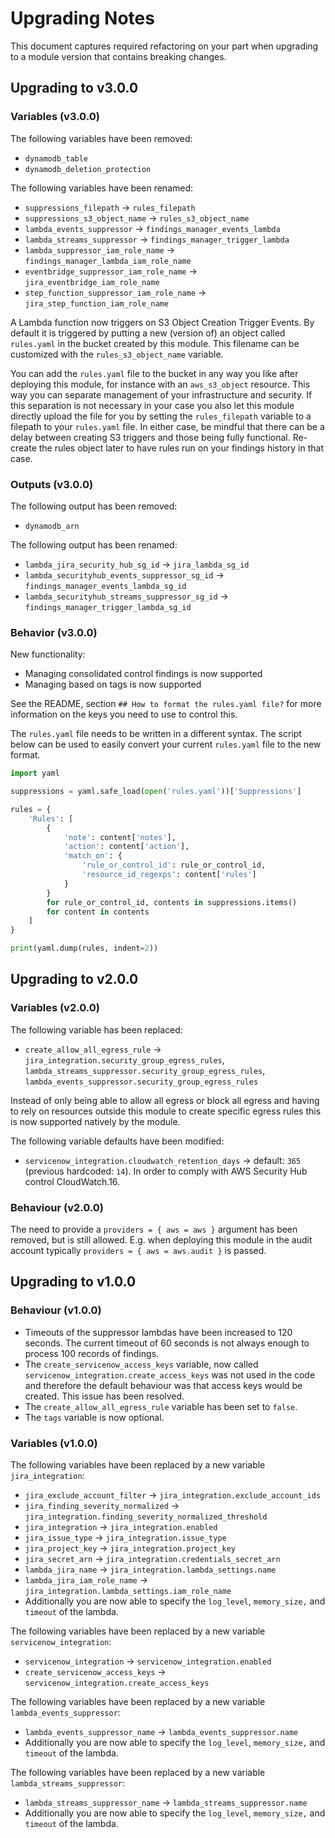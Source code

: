 # Upgrading Notes

This document captures required refactoring on your part when upgrading to a module version that contains breaking changes.

## Upgrading to v3.0.0

### Variables (v3.0.0)

The following variables have been removed:

- `dynamodb_table`
- `dynamodb_deletion_protection`

The following variables have been renamed:

- `suppressions_filepath` -> `rules_filepath`
- `suppressions_s3_object_name` -> `rules_s3_object_name`
- `lambda_events_suppressor` -> `findings_manager_events_lambda`
- `lambda_streams_suppressor` -> `findings_manager_trigger_lambda`
- `lambda_suppressor_iam_role_name` -> `findings_manager_lambda_iam_role_name`
- `eventbridge_suppressor_iam_role_name` -> `jira_eventbridge_iam_role_name`
- `step_function_suppressor_iam_role_name` -> `jira_step_function_iam_role_name`

A Lambda function now triggers on S3 Object Creation Trigger Events.
By default it is triggered by putting a new (version of) an object called `rules.yaml` in the bucket created by this module.
This filename can be customized with the `rules_s3_object_name` variable.

You can add the `rules.yaml` file to the bucket in any way you like after deploying this module, for instance with an `aws_s3_object` resource.
This way you can separate management of your infrastructure and security.
If this separation is not necessary in your case you also let this module directly upload the file for you by setting the `rules_filepath` variable to a filepath to your `rules.yaml` file.
In either case, be mindful that there can be a delay between creating S3 triggers and those being fully functional.
Re-create the rules object later to have rules run on your findings history in that case.

### Outputs (v3.0.0)

The following output has been removed:

- `dynamodb_arn`

The following output has been renamed:

- `lambda_jira_security_hub_sg_id` -> `jira_lambda_sg_id`
- `lambda_securityhub_events_suppressor_sg_id` -> `findings_manager_events_lambda_sg_id`
- `lambda_securityhub_streams_suppressor_sg_id` -> `findings_manager_trigger_lambda_sg_id`

### Behavior (v3.0.0)

New functionality:

- Managing consolidated control findings is now supported
- Managing based on tags is now supported

See the README, section `## How to format the rules.yaml file?` for more information on the keys you need to use to control this.

The `rules.yaml` file needs to be written in a different syntax. The script below can be used to easily convert your current `rules.yaml` file to the new format.

```python
import yaml

suppressions = yaml.safe_load(open('rules.yaml'))['Suppressions']

rules = {
    'Rules': [
        {
            'note': content['notes'],
            'action': content['action'],
            'match_on': {
                'rule_or_control_id': rule_or_control_id,
                'resource_id_regexps': content['rules']
            }
        }
        for rule_or_control_id, contents in suppressions.items()
        for content in contents
    ]
}

print(yaml.dump(rules, indent=2))
```

## Upgrading to v2.0.0

### Variables (v2.0.0)

The following variable has been replaced:

- `create_allow_all_egress_rule` -> `jira_integration.security_group_egress_rules`, `lambda_streams_suppressor.security_group_egress_rules`, `lambda_events_suppressor.security_group_egress_rules`

Instead of only being able to allow all egress or block all egress and having to rely on resources outside this module to create specific egress rules this is now supported natively by the module.

The following variable defaults have been modified:

- `servicenow_integration.cloudwatch_retention_days` -> default: `365` (previous hardcoded: `14`). In order to comply with AWS Security Hub control CloudWatch.16.

### Behaviour (v2.0.0)

The need to provide a `providers = { aws = aws }` argument has been removed, but is still allowed. E.g. when deploying this module in the audit account typically `providers = { aws = aws.audit }` is passed.

## Upgrading to v1.0.0

### Behaviour (v1.0.0)

- Timeouts of the suppressor lambdas have been increased to 120 seconds. The current timeout of 60 seconds is not always enough to process 100 records of findings.
- The `create_servicenow_access_keys` variable, now called `servicenow_integration.create_access_keys` was not used in the code and therefore the default behaviour was that access keys would be created. This issue has been resolved.
- The `create_allow_all_egress_rule` variable has been set to `false`.
- The `tags` variable is now optional.

### Variables (v1.0.0)

The following variables have been replaced by a new variable `jira_integration`:

- `jira_exclude_account_filter` -> `jira_integration.exclude_account_ids`
- `jira_finding_severity_normalized` -> `jira_integration.finding_severity_normalized_threshold`
- `jira_integration` -> `jira_integration.enabled`
- `jira_issue_type` -> `jira_integration.issue_type`
- `jira_project_key` -> `jira_integration.project_key`
- `jira_secret_arn` -> `jira_integration.credentials_secret_arn`
- `lambda_jira_name` -> `jira_integration.lambda_settings.name`
- `lambda_jira_iam_role_name` -> `jira_integration.lambda_settings.iam_role_name`
- Additionally you are now able to specify the `log_level`, `memory_size,` and `timeout` of the lambda.

The following variables have been replaced by a new variable `servicenow_integration`:

- `servicenow_integration` -> `servicenow_integration.enabled`
- `create_servicenow_access_keys` -> `servicenow_integration.create_access_keys`

The following variables have been replaced by a new variable `lambda_events_suppressor`:

- `lambda_events_suppressor_name` -> `lambda_events_suppressor.name`
- Additionally you are now able to specify the `log_level`, `memory_size,` and `timeout` of the lambda.

The following variables have been replaced by a new variable `lambda_streams_suppressor`:

- `lambda_streams_suppressor_name` -> `lambda_streams_suppressor.name`
- Additionally you are now able to specify the `log_level`, `memory_size,` and `timeout` of the lambda.
